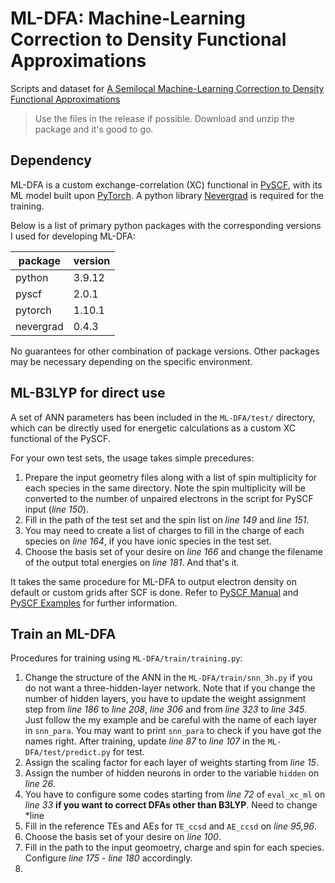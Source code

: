 # ML-DFA: Machine-Learning Correction to Density Functional Approximations
Scripts and dataset for <a href="https://chemrxiv.org/engage/chemrxiv/article-details/63f8bc26937392db3dfecb86" target="_blank">A Semilocal Machine-Learning Correction to Density Functional Approximations</a>

> Use the files in the release if possible. Download and unzip the package and it's good to go.

## Dependency
ML-DFA is a custom exchange-correlation (XC) functional in <a href="https://pyscf.org/" target="_blank">PySCF</a>, with its ML model built upon <a href="https://pytorch.org/" target="_blank">PyTorch</a>.
A python library <a href="https://github.com/facebookresearch/nevergrad" target="_blank">Nevergrad</a> is required for the training.

Below is a list of primary python packages with the corresponding versions I used for developing ML-DFA:

package|version
---|---
python|3.9.12
pyscf|2.0.1
pytorch|1.10.1
nevergrad|0.4.3

No guarantees for other combination of package versions. Other packages may be necessary depending on the specific environment.

## ML-B3LYP for direct use
A set of ANN parameters has been included in the `ML-DFA/test/` directory, which can be directly used for energetic calculations as a custom XC functional of the PySCF.

For your own test sets, the usage takes simple precedures:
1. Prepare the input geometry files along with a list of spin multiplicity for each species in the same directory. Note the spin multiplicity will be converted to the number of unpaired electrons in the script for PySCF input (*line 150*). 
2. Fill in the path of the test set and the spin list on *line 149* and *line 151*.
3. You may need to create a list of charges to fill in the charge of each species on *line 164*, if you have ionic species in the test set.
4. Choose the basis set of your desire on *line 166* and change the filename of the output total energies on *line 181*.
And that's it.

It takes the same procedure for ML-DFA to output electron density on default or custom grids after SCF is done.
Refer to [PySCF Manual](https://pyscf.org/user/dft.html) and [PySCF Examples](https://github.com/pyscf/pyscf/tree/master/examples/dft) for further information.

## Train an ML-DFA
Procedures for training using `ML-DFA/train/training.py`:
1. Change the structure of the ANN in the `ML-DFA/train/snn_3h.py` if you do not want a three-hidden-layer network. Note that if you change the number of hidden layers, you have to update the weight assignment step from *line 186* to *line 208*, *line 306* and from *line 323* to *line 345*. Just follow the my example and be careful with the name of each layer in `snn_para`. You may want to print `snn_para` to check if you have got the names right. After training, update *line 87* to *line 107* in the `ML-DFA/test/predict.py` for test.
2. Assign the scaling factor for each layer of weights starting from *line 15*.
3. Assign the number of hidden neurons in order to the variable `hidden` on *line 26*.
4. You have to configure some codes starting from *line 72* of `eval_xc_ml` on *line 33* **if you want to correct DFAs other than B3LYP**. Need to change *line 
5. Fill in the reference TEs and AEs for `TE_ccsd` and `AE_ccsd` on *line 95,96*.
6. Choose the basis set of your desire on *line 100*.
7. Fill in the path to the input geomoetry, charge and spin for each species. Configure *line 175* - *line 180* accordingly.
8. 
